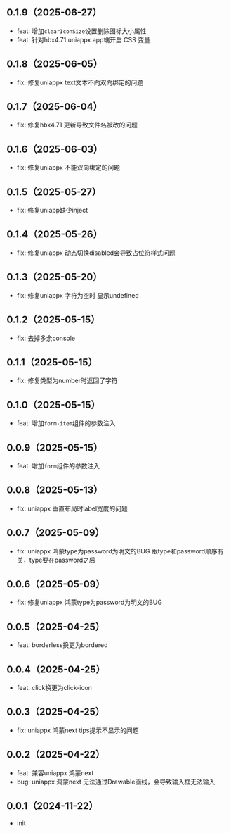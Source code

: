 ## 0.1.9（2025-06-27）
- feat: 增加`clearIconSize`设置删除图标大小属性
- feat: 针对hbx4.71 uniappx app端开启 CSS 变量
## 0.1.8（2025-06-05）
- fix: 修复uniappx text文本不向双向绑定的问题
## 0.1.7（2025-06-04）
- fix: 修复hbx4.71 更新导致文件名被改的问题
## 0.1.6（2025-06-03）
- fix: 修复uniappx 不能双向绑定的问题
## 0.1.5（2025-05-27）
- fix: 修复uniapp缺少inject
## 0.1.4（2025-05-26）
- fix: 修复uniappx 动态切换disabled会导致占位符样式问题
## 0.1.3（2025-05-20）
- fix: 修复uniappx 字符为空时 显示undefined
## 0.1.2（2025-05-15）
- fix: 去掉多余console
## 0.1.1（2025-05-15）
- fix: 修复类型为number时返回了字符
## 0.1.0（2025-05-15）
- feat: 增加`form-item`组件的参数注入
## 0.0.9（2025-05-15）
- feat: 增加`form`组件的参数注入
## 0.0.8（2025-05-13）
- fix: uniappx 垂直布局时label宽度的问题
## 0.0.7（2025-05-09）
- fix: uniappx 鸿蒙type为password为明文的BUG 跟type和password顺序有关，type要在password之后
## 0.0.6（2025-05-09）
- fix: 修复uniappx 鸿蒙type为password为明文的BUG
## 0.0.5（2025-04-25）
- feat: borderless换更为bordered
## 0.0.4（2025-04-25）
- feat: click换更为click-icon
## 0.0.3（2025-04-25）
- fix: uniappx 鸿蒙next tips提示不显示的问题
## 0.0.2（2025-04-22）
- feat: 兼容uniappx 鸿蒙next
- bug: uniappx 鸿蒙next 无法通过Drawable画线，会导致输入框无法输入
## 0.0.1（2024-11-22）
- init
